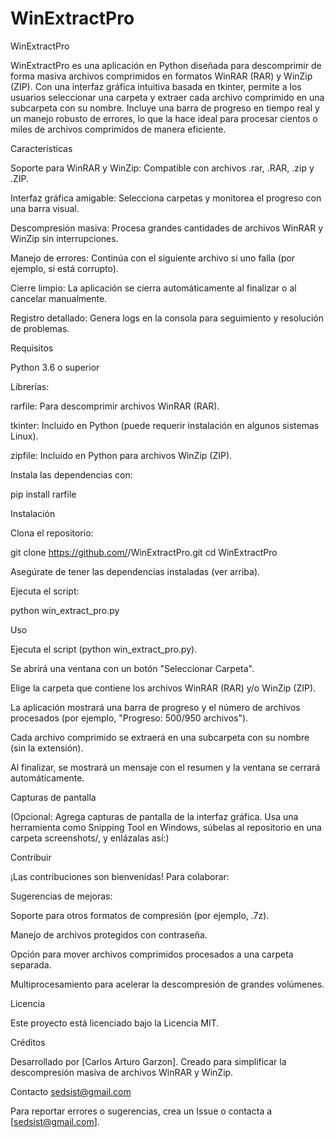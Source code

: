 # WinExtractPro
WinExtractPro

WinExtractPro es una aplicación en Python diseñada para descomprimir de forma masiva archivos comprimidos en formatos WinRAR (RAR) y WinZip (ZIP). Con una interfaz gráfica intuitiva basada en tkinter, permite a los usuarios seleccionar una carpeta y extraer cada archivo comprimido en una subcarpeta con su nombre. Incluye una barra de progreso en tiempo real y un manejo robusto de errores, lo que la hace ideal para procesar cientos o miles de archivos comprimidos de manera eficiente.

Características





Soporte para WinRAR y WinZip: Compatible con archivos .rar, .RAR, .zip y .ZIP.



Interfaz gráfica amigable: Selecciona carpetas y monitorea el progreso con una barra visual.



Descompresión masiva: Procesa grandes cantidades de archivos WinRAR y WinZip sin interrupciones.



Manejo de errores: Continúa con el siguiente archivo si uno falla (por ejemplo, si está corrupto).



Cierre limpio: La aplicación se cierra automáticamente al finalizar o al cancelar manualmente.



Registro detallado: Genera logs en la consola para seguimiento y resolución de problemas.

Requisitos





Python 3.6 o superior



Librerías:





rarfile: Para descomprimir archivos WinRAR (RAR).



tkinter: Incluido en Python (puede requerir instalación en algunos sistemas Linux).



zipfile: Incluido en Python para archivos WinZip (ZIP).

Instala las dependencias con:

pip install rarfile

Instalación





Clona el repositorio:

git clone https://github.com/<tu-usuario>/WinExtractPro.git
cd WinExtractPro



Asegúrate de tener las dependencias instaladas (ver arriba).



Ejecuta el script:

python win_extract_pro.py

Uso





Ejecuta el script (python win_extract_pro.py).



Se abrirá una ventana con un botón "Seleccionar Carpeta".



Elige la carpeta que contiene los archivos WinRAR (RAR) y/o WinZip (ZIP).



La aplicación mostrará una barra de progreso y el número de archivos procesados (por ejemplo, "Progreso: 500/950 archivos").



Cada archivo comprimido se extraerá en una subcarpeta con su nombre (sin la extensión).



Al finalizar, se mostrará un mensaje con el resumen y la ventana se cerrará automáticamente.

Capturas de pantalla

(Opcional: Agrega capturas de pantalla de la interfaz gráfica. Usa una herramienta como Snipping Tool en Windows, súbelas al repositorio en una carpeta screenshots/, y enlázalas así:)

Contribuir

¡Las contribuciones son bienvenidas! Para colaborar:




Sugerencias de mejoras:





Soporte para otros formatos de compresión (por ejemplo, .7z).



Manejo de archivos protegidos con contraseña.



Opción para mover archivos comprimidos procesados a una carpeta separada.



Multiprocesamiento para acelerar la descompresión de grandes volúmenes.

Licencia

Este proyecto está licenciado bajo la Licencia MIT.

Créditos

Desarrollado por [Carlos Arturo Garzon]. Creado para simplificar la descompresión masiva de archivos WinRAR y WinZip.

Contacto sedsist@gmail.com 

Para reportar errores o sugerencias, crea un Issue o contacta a [sedsist@gmail.com].
